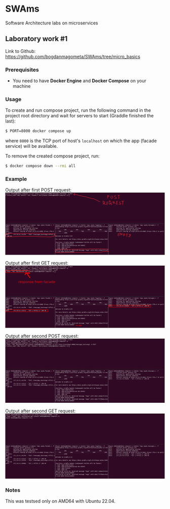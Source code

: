 # SWAms
Software Architecture labs on microservices

## Laboratory work #1
Link to Github: <a href="https://github.com/bogdanmagometa/SWAms/tree/micro_basics">https://github.com/bogdanmagometa/SWAms/tree/micro_basics</a>

### Prerequisites

- You need to have **Docker Engine** and **Docker Compose** on your machine

### Usage

To create and run compose project, run the following command in the project root directory and wait for servers to start (Graddle finished the last):
```bash
$ PORT=8000 docker compose up
```
where `8000` is the TCP port of host's `localhost` on which the app (facade service) will be available.

To remove the created compose project, run:
```bash
$ docker compose down --rmi all
```

### Example

Output after first POST request:
<img src="./img/post_img.png" />

Output after first GET request:
<img src="./img/get_img.png" />

Output after second POST request:
<img src="./img/post_img2.png" />

Output after second GET request:
<img src="./img/get_img2.png" />

### Notes

This was testsed only on AMD64 with Ubuntu 22.04.

